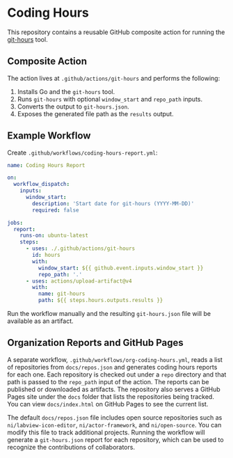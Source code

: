 # Coding Hours

This repository contains a reusable GitHub composite action for running the [git-hours](https://github.com/kimmobrunfeldt/git-hours) tool.

## Composite Action

The action lives at `.github/actions/git-hours` and performs the following:

1. Installs Go and the `git-hours` tool.
2. Runs `git-hours` with optional `window_start` and `repo_path` inputs.
3. Converts the output to `git-hours.json`.
4. Exposes the generated file path as the `results` output.

## Example Workflow

Create `.github/workflows/coding-hours-report.yml`:

```yaml
name: Coding Hours Report

on:
  workflow_dispatch:
    inputs:
      window_start:
        description: 'Start date for git-hours (YYYY-MM-DD)'
        required: false

jobs:
  report:
    runs-on: ubuntu-latest
    steps:
      - uses: ./.github/actions/git-hours
        id: hours
        with:
          window_start: ${{ github.event.inputs.window_start }}
          repo_path: '.'
      - uses: actions/upload-artifact@v4
        with:
          name: git-hours
          path: ${{ steps.hours.outputs.results }}
```

Run the workflow manually and the resulting `git-hours.json` file will be available as an artifact.

## Organization Reports and GitHub Pages

A separate workflow, `.github/workflows/org-coding-hours.yml`, reads a list of repositories from `docs/repos.json` and generates coding hours reports for each one. Each repository is checked out under a `repo` directory and that path is passed to the `repo_path` input of the action. The reports can be published or downloaded as artifacts. The repository also serves a GitHub Pages site under the `docs` folder that lists the repositories being tracked. You can view `docs/index.html` on GitHub Pages to see the current list.

The default `docs/repos.json` file includes open source repositories such as `ni/labview-icon-editor`, `ni/actor-framework`, and `ni/open-source`. You can modify this file to track additional projects. Running the workflow will generate a `git-hours.json` report for each repository, which can be used to recognize the contributions of collaborators.
